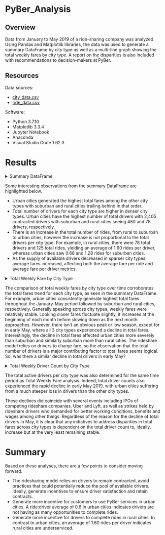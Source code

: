 # PyBer_Analysis

## Overview
Data from January to May 2019 of a ride-sharing company was analyzed. Using Pandas and Matplotlib libraries, the data was used to generate a summary DataFrame by city type as well as a multi-line graph showing the total weekly fares by city type. A report on the disparities is also included with recommendations to decision-makers at PyBer. 

## Resources
Data sources: 
* [city_data.csv](Resources/city_data.csv)
* [ride_data.csv](Resources/ride_data.csv)

Software:
* Python 3.7.10
* Matplotlib 3.3.4
* Jupyter Notebook
* Anaconda
* Visual Studio Code 1.62.3

# Results
 <details>
    <summary>Summary DataFrame</summary>
    <img src="analysis/pyber_summary_df.png"> 
  </details>

Some interesting observations from the summary DataFrame are highlighted below. 
* Urban cities generated the highest total fares among the other city types with suburban and rural cities trailing behind in that order. 
* Total number of drivers for each city type are higher in denser city types. Urban cities have the highest number of total drivers with 2,405 contracted drivers with suburban and rural cities seeing 480 and 78 drivers, respectively. 
* There is an increase in the total number of rides, from rural to suburban to urban cities, however the increase is not proportional to the total drivers per city type. For example, in rural cities, there were 78 total drivers and 125 total rides, yielding an average of 1.60 rides per driver, whereas urban cities saw 0.68 and 1.28 rides for suburban cities. 
* As the supply of available drivers decreased in sparser city types, average fares increased, affecting both the average fare per ride and average fare per driver metrics.  

 <details>
    <summary>Total Weekly Fare by City Type</summary>
    <img src="analysis/PyBer_fare_summary.png"> 
  </details>

The comparison of total weekly fares by city type over time corroborates the total fares trend for each city type, as seen in the summary DataFrame. For example, urban cities consistently generate highest total fares throughout the January-May period followed by suburban and rural cities, respectively. Generally speaking across city types, weekly fares were relatively stable. Looking closer fares fluctuate slightly, it increases at the beginning of each month before slowing down as the next month approaches. However, there isn't an obvious peak or low season, except for in early May, where all 3 city types experienced a decline in total fares. Interestingly, the decline in total fares affected urban cities more severely than suburban and similarly suburban more than rural cities. The rideshare model relies on drivers to charge fare, so the observation that the total number of drivers is a major contributing factor to total fares seems logical. So, was there a similar decline in total drivers in early May?

 <details>
    <summary>Total Weekly Driver Count by City Type</summary>
    <img src="analysis/PyBer_driver_summary.png"> 
  </details>

The total active drivers per city type was also determined for the same time period as Total Weekly Fare analysis. Indeed, total driver counts also experienced the rapid decline in early May 2019, with urban cities suffering from a much steeper loss in drivers than the other city types. 

These declines did coincide with several events including IPOs of competing rideshare companies, Uber and Lyft, as well as strikes held by rideshare drivers who demanded for better working conditions, benefits and wages among other things. Regardless of the reason for the decline of total drivers in May, it is clear that any initiatives to address disparities in total fares across city types is dependent on the total driver count to, ideally, increase but at the very least remaining stable. 

# Summary
Based on these analyses, there are a few points to consider moving forward.
* The ridesharing model relies on drivers to remain contracted, avoid practices that could potentially reduce the pool of available drivers. Ideally, generate incentives to ensure driver satisfaction and retain contracts.
* Generate more incentive for customers to use PyBer services in urban cities. A ride:driver average of 0.6 in urban cities indicates drivers are not having as many opportunities to complete rides.  
* Generate more incentive for drivers to complete rides in rural cities. In contrast to urban cities, an average of 1.60 rides per driver indicates rural cities are underserviced.
 
